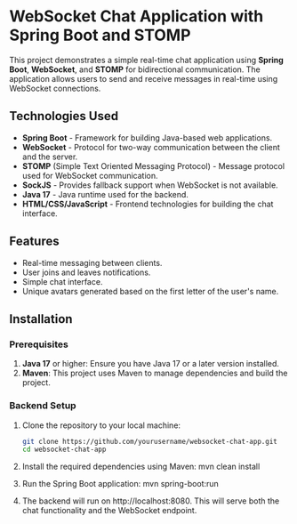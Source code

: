 # WebSocket Chat Application with Spring Boot and STOMP

This project demonstrates a simple real-time chat application using **Spring Boot**, **WebSocket**, and **STOMP** for bidirectional communication. The application allows users to send and receive messages in real-time using WebSocket connections.

## Technologies Used

- **Spring Boot** - Framework for building Java-based web applications.
- **WebSocket** - Protocol for two-way communication between the client and the server.
- **STOMP** (Simple Text Oriented Messaging Protocol) - Message protocol used for WebSocket communication.
- **SockJS** - Provides fallback support when WebSocket is not available.
- **Java 17** - Java runtime used for the backend.
- **HTML/CSS/JavaScript** - Frontend technologies for building the chat interface.

## Features

- Real-time messaging between clients.
- User joins and leaves notifications.
- Simple chat interface.
- Unique avatars generated based on the first letter of the user's name.

## Installation

### Prerequisites

1. **Java 17** or higher: Ensure you have Java 17 or a later version installed.
2. **Maven**: This project uses Maven to manage dependencies and build the project.
   
### Backend Setup

1. Clone the repository to your local machine:
   ```bash
   git clone https://github.com/yourusername/websocket-chat-app.git
   cd websocket-chat-app

2. Install the required dependencies using Maven:
    mvn clean install

3. Run the Spring Boot application:
    mvn spring-boot:run
   
5. The backend will run on http://localhost:8080. This will serve both the chat functionality and the WebSocket endpoint.
